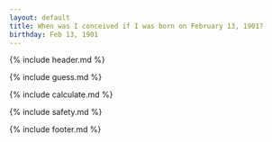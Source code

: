 ```yaml
---
layout: default
title: When was I conceived if I was born on February 13, 1901?
birthday: Feb 13, 1901
---
```


{% include header.md %}

{% include guess.md %}

{% include calculate.md %}

{% include safety.md %}

{% include footer.md %}



